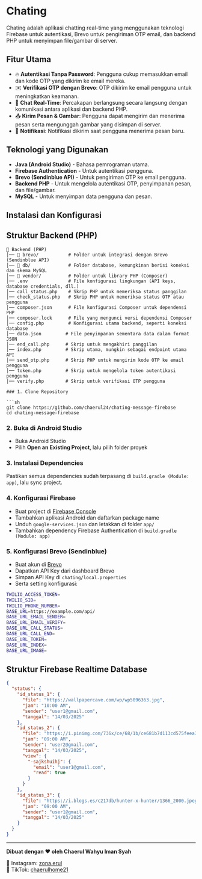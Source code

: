 # Chating

Chating adalah aplikasi chatting real-time yang menggunakan teknologi Firebase untuk autentikasi, Brevo untuk pengiriman OTP email, dan backend PHP untuk menyimpan file/gambar di server.

## Fitur Utama

- 🔥 **Autentikasi Tanpa Password**: Pengguna cukup memasukkan email dan kode OTP yang dikirim ke email mereka.
- ✉️ **Verifikasi OTP dengan Brevo**: OTP dikirim ke email pengguna untuk meningkatkan keamanan.
- 💬 **Chat Real-Time**: Percakapan berlangsung secara langsung dengan komunikasi antara aplikasi dan backend PHP.
- 📤 **Kirim Pesan & Gambar**: Pengguna dapat mengirim dan menerima pesan serta mengunggah gambar yang disimpan di server.
- 🔔 **Notifikasi**: Notifikasi dikirim saat pengguna menerima pesan baru.

## Teknologi yang Digunakan

- **Java (Android Studio)** - Bahasa pemrograman utama.
- **Firebase Authentication** - Untuk autentikasi pengguna.
- **Brevo (Sendinblue API)** - Untuk pengiriman OTP ke email pengguna.
- **Backend PHP** - Untuk mengelola autentikasi OTP, penyimpanan pesan, dan file/gambar.
- **MySQL** - Untuk menyimpan data pengguna dan pesan.

## Instalasi dan Konfigurasi

## Struktur Backend (PHP)

```
📂 Backend (PHP)
│── 📂 brevo/           # Folder untuk integrasi dengan Brevo (Sendinblue API)
│── 📂 db/              # Folder database, kemungkinan berisi koneksi dan skema MySQL
│── 📂 vendor/          # Folder untuk library PHP (Composer)
│── .env               # File konfigurasi lingkungan (API keys, database credentials, dll.)
│── call_status.php    # Skrip PHP untuk memeriksa status panggilan
│── check_status.php   # Skrip PHP untuk memeriksa status OTP atau pengguna
│── composer.json      # File konfigurasi Composer untuk dependensi PHP
│── composer.lock      # File yang mengunci versi dependensi Composer
│── config.php         # Konfigurasi utama backend, seperti koneksi database
│── data.json         # File penyimpanan sementara data dalam format JSON
│── end_call.php      # Skrip untuk mengakhiri panggilan
│── index.php         # Skrip utama, mungkin sebagai endpoint utama API
│── send_otp.php      # Skrip PHP untuk mengirim kode OTP ke email pengguna
│── token.php         # Skrip untuk mengelola token autentikasi pengguna
│── verify.php        # Skrip untuk verifikasi OTP pengguna

### 1. Clone Repository

```sh
git clone https://github.com/chaerul24/chating-message-firebase
cd chating-message-firebase
```

### 2. Buka di Android Studio

- Buka Android Studio
- Pilih **Open an Existing Project**, lalu pilih folder proyek

### 3. Instalasi Dependencies

Pastikan semua dependencies sudah terpasang di `build.gradle (Module: app)`, lalu sync project.

### 4. Konfigurasi Firebase

- Buat project di [Firebase Console](https://console.firebase.google.com/)
- Tambahkan aplikasi Android dan daftarkan package name
- Unduh `google-services.json` dan letakkan di folder `app/`
- Tambahkan dependency Firebase Authentication di `build.gradle (Module: app)`

### 5. Konfigurasi Brevo (Sendinblue)

- Buat akun di [Brevo](https://www.brevo.com/)
- Dapatkan API Key dari dashboard Brevo
- Simpan API Key di `chating/local.properties`
- Serta setting konfigurasi:

```sh
TWILIO_ACCESS_TOKEN=
TWILIO_SID=
TWILIO_PHONE_NUMBER=
BASE_URL=https://example.com/api/
BASE_URL_EMAIL_SENDER=
BASE_URL_EMAIL_VERIFY=
BASE_URL_CALL_STATUS=
BASE_URL_CALL_END=
BASE_URL_TOKEN=
BASE_URL_INDEX=
BASE_URL_IMAGE=
```

## Struktur Firebase Realtime Database

```json
{
  "status": {
    "id_status_1": {
      "file": "https://wallpapercave.com/wp/wp5096363.jpg",
      "jam": "10:00 AM",
      "sender": "user1@gmail.com",
      "tanggal": "14/03/2025"
    },
    "id_status_2": {
      "file": "https://i.pinimg.com/736x/ce/68/1b/ce681b7d113cd575feea3c4ac04091bd.jpg",
      "jam": "09:00 AM",
      "sender": "user2@gmail.com",
      "tanggal": "14/03/2025",
      "view": {
        "-sajkshuihj": {
          "email": "user1@gmail.com",
          "read": true
        }
      }
    },
    "id_status_3": {
      "file": "https://i.blogs.es/c217db/hunter-x-hunter/1366_2000.jpeg",
      "jam": "09:00 AM",
      "sender": "user1@gmail.com",
      "tanggal": "14/03/2025"
    }
  }
}
```

---

**Dibuat dengan ❤️ oleh Chaerul Wahyu Iman Syah**

📸 Instagram: [zona.erul](https://instagram.com/zona.erul)  
🎵 TikTok: [chaerulhome21](https://www.tiktok.com/@chaerulhome21)

